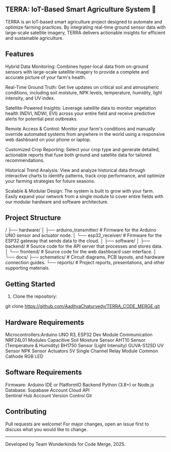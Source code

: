 ## TERRA: IoT-Based Smart Agriculture System 🌱

TERRA is an IoT-based smart agriculture project designed to automate and optimize farming practices. By integrating real-time ground sensor data with large-scale satellite imagery, TERRA delivers actionable insights for efficient and sustainable agriculture.

## Features

Hybrid Data Monitoring: Combines hyper-local data from on-ground sensors with large-scale satellite imagery to provide a complete and accurate picture of your farm's health.

Real-Time Ground Truth: Get live updates on critical soil and atmospheric conditions, including soil moisture, NPK levels, temperature, humidity, light intensity, and UV index.

Satellite-Powered Insights: Leverage satellite data to monitor vegetation health (NDVI, NDWI, EVI) across your entire field and receive predictive alerts for potential pest outbreaks.

Remote Access & Control: Monitor your farm's conditions and manually override automated systems from anywhere in the world using a responsive web dashboard on your phone or laptop.

Customized Crop Reporting: Select your crop type and generate detailed, actionable reports that fuse both ground and satellite data for tailored recommendations.

Historical Trend Analysis: View and analyze historical data through interactive charts to identify patterns, track crop performance, and optimize your farming strategies for future seasons.

Scalable & Modular Design: The system is built to grow with your farm. Easily expand your network from a single module to cover entire fields with our modular hardware and software architecture.

## Project Structure

/
├── hardware/
│   ├── arduino_transmitter/    # Firmware for the Arduino UNO sensor and actuator node.
│   └── esp32_receiver/         # Firmware for the ESP32 gateway that sends data to the cloud.
│
├── software/
│   ├── backend/                # Source code for the API server that processes and stores data.
│   └── frontend/               # Source code for the web dashboard user interface.
│
└── docs/
    ├── schematics/             # Circuit diagrams, PCB layouts, and hardware connection guides.
    └── reports/                # Project reports, presentations, and other supporting materials.

## Getting Started

1. Clone the repository:

git clone https://github.com/AadityaChaturvedy/TERRA_CODE_MERGE.git

## Hardware Requirements

Microcontrollers:Arduino UNO R3, ESP32 Dev Module
Communication	NRF24L01 Modules
Capacitive Soil Moisture Sensor
AHT10 Sensor (Temperature & Humidity)
BH1750 Sensor (Light Intensity)
GUVA-S12SD UV Sensor
NPK Sensor
Actuators	5V Single Channel Relay Module
Common Cathode RGB LED

## Software Requirements

Firmware:	Arduino IDE or PlatformIO
Backend	Python (3.8+) or Node.js
Database:	Supabase Account
Cloud API	
Sentinel Hub Account
Version Control	Git

## Contributing

Pull requests are welcome! For major changes, open an issue first to discuss what you would like to change.

---

Developed by Team Wunderkinds for Code Merge, 2025.
